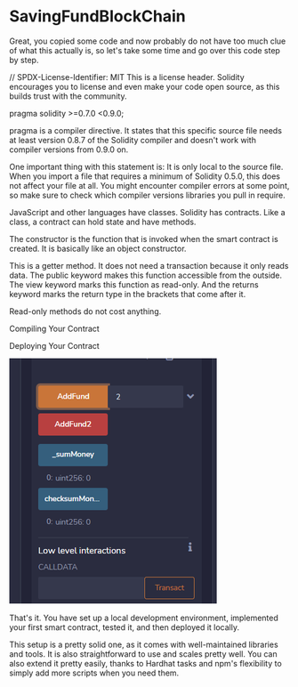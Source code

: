 # SavingFundBlockChain

Great, you copied some code and now probably do not have too much clue of what this actually is, so let's take some time and go over this code step by step.

// SPDX-License-Identifier: MIT
This is a license header. Solidity encourages you to license and even make your code open source, as this builds trust with the community.

pragma solidity >=0.7.0 <0.9.0;

pragma is a compiler directive. It states that this specific source file needs at least version 0.8.7 of the Solidity compiler and doesn't work with compiler versions from 0.9.0 on.

One important thing with this statement is: It is only local to the source file. When you import a file that requires a minimum of Solidity 0.5.0, this does not affect your file at all. You might encounter compiler errors at some point, so make sure to check which compiler versions libraries you pull in require.

JavaScript and other languages have classes. Solidity has contracts. Like a class, a contract can hold state and have methods.

The constructor is the function that is invoked when the smart contract is created. It is basically like an object constructor.

This is a getter method. It does not need a transaction because it only reads data. The public keyword makes this function accessible from the outside. The view keyword marks this function as read-only. And the returns keyword marks the return type in the brackets that come after it.

Read-only methods do not cost anything.

Compiling Your Contract

Deploying Your Contract

<img src="https://github.com/selenalee123/SavingFundBlockChain/blob/main/demo/Saving%20Remix%20screenshot.png" />

That's it. You have set up a local development environment, implemented your first smart contract, tested it, and then deployed it locally.

This setup is a pretty solid one, as it comes with well-maintained libraries and tools. It is also straightforward to use and scales pretty well. You can also extend it pretty easily, thanks to Hardhat tasks and npm's flexibility to simply add more scripts when you need them.
